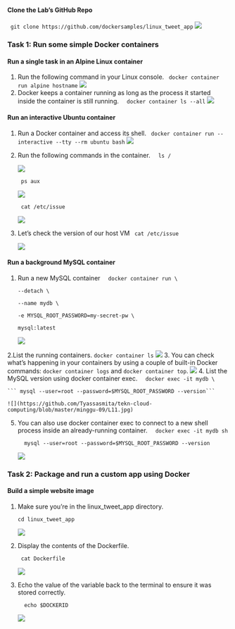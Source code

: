 #### Clone the Lab’s GitHub Repo
``` git clone https://github.com/dockersamples/linux_tweet_app```
![](https://github.com/Tyassasmita/tekn-cloud-computing/blob/master/minggu-09/c1.jpg)
### Task 1: Run some simple Docker containers
#### Run a single task in an Alpine Linux container
1. Run the following command in your Linux console.
``` docker container run alpine hostname```
![](https://github.com/Tyassasmita/tekn-cloud-computing/blob/master/minggu-09/L1.jpg)
2. Docker keeps a container running as long as the process it started inside the container is still running. 
```  docker container ls --all```
![](https://github.com/Tyassasmita/tekn-cloud-computing/blob/master/minggu-09/L2.jpg)
#### Run an interactive Ubuntu container
1. Run a Docker container and access its shell.
``` docker container run --interactive --tty --rm ubuntu bash```
![](https://github.com/Tyassasmita/tekn-cloud-computing/blob/master/minggu-09/L3.jpg)
2. Run the following commands in the container.
    ```  ls /```

    ![](https://github.com/Tyassasmita/tekn-cloud-computing/blob/master/minggu-09/L4.jpg)

    ``` ps aux```

    ![](https://github.com/Tyassasmita/tekn-cloud-computing/blob/master/minggu-09/L5.jpg)

    ``` cat /etc/issue```

    ![](https://github.com/Tyassasmita/tekn-cloud-computing/blob/master/minggu-09/L6.jpg)

3. Let’s check the version of our host VM
    ``` cat /etc/issue```
    
    ![](https://github.com/Tyassasmita/tekn-cloud-computing/blob/master/minggu-09/L7.jpg)

#### Run a background MySQL container
1. Run a new MySQL container
    ```  docker container run \```

    ```--detach \```
    
    ```--name mydb \```
    
    ```-e MYSQL_ROOT_PASSWORD=my-secret-pw \```
    
    ```mysql:latest```

    ![](https://github.com/Tyassasmita/tekn-cloud-computing/blob/master/minggu-09/L8.jpg)
    
 2.List the running containers.
 ```docker container ls```
![](https://github.com/Tyassasmita/tekn-cloud-computing/blob/master/minggu-09/L9.jpg)
3. You can check what’s happening in your containers by using a couple of built-in Docker commands: ```docker container logs``` and ```docker container top```.
    ![](https://github.com/Tyassasmita/tekn-cloud-computing/blob/master/minggu-09/L10.jpg)
4. List the MySQL version using docker container exec.
    ```  docker exec -it mydb \```
 
    ``` mysql --user=root --password=$MYSQL_ROOT_PASSWORD --version```
 
    ![](https://github.com/Tyassasmita/tekn-cloud-computing/blob/master/minggu-09/L11.jpg)
5. You can also use docker container exec to connect to a new shell process inside an already-running container. 
    ```  docker exec -it mydb sh```
 
    ```  mysql --user=root --password=$MYSQL_ROOT_PASSWORD --version```
 
    ![](https://github.com/Tyassasmita/tekn-cloud-computing/blob/master/minggu-09/L12.jpg)

### Task 2: Package and run a custom app using Docker
#### Build a simple website image
1. Make sure you’re in the linux_tweet_app directory.

    ```cd linux_tweet_app```

    ![](https://github.com/Tyassasmita/tekn-cloud-computing/blob/master/minggu-09/L13.jpg)
2. Display the contents of the Dockerfile.

    ``` cat Dockerfile```
    
    ![](https://github.com/Tyassasmita/tekn-cloud-computing/blob/master/minggu-09/L14.jpg)
3. Echo the value of the variable back to the terminal to ensure it was stored correctly.

    ```  echo $DOCKERID```
    
    ![](https://github.com/Tyassasmita/tekn-cloud-computing/blob/master/minggu-09/L15.jpg)

